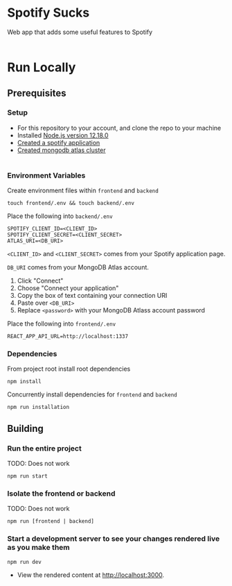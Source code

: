# Spotify Sucks
Web app that adds some useful features to Spotify
<br></br>

# Run Locally

## Prerequisites

### Setup
- For this repository to your account, and clone the repo to your machine
- Installed [Node.js version 12.18.0](https://nodejs.org/en/)
- [Created a spotify application](https://developer.spotify.com/my-applications/)
- [Created mongodb atlas cluster](https://www.mongodb.com/cloud/atlas?utm_campaign=atlas_bc_mern&utm_source=medium&utm_medium=inf&utm_term=campaign_term&utm_content=campaign_content)
<br></br>

### Environment Variables
Create environment files within `frontend` and `backend`
```
touch frontend/.env && touch backend/.env
```

Place the following into `backend/.env`
```
SPOTIFY_CLIENT_ID=<CLIENT_ID>
SPOTIFY_CLIENT_SECRET=<CLIENT_SECRET>
ATLAS_URI=<DB_URI>
```

`<CLIENT_ID>` and `<CLIENT_SECRET>` comes from your Spotify application page.

`DB_URI` comes from your MongoDB Atlas account.
   1. Click "Connect"
   2. Choose "Connect your application"
   3. Copy the box of text containing your connection URI
   4. Paste over `<DB_URI>`
   5. Replace `<password>` with your MongoDB Atlass account password

Place the following into `frontend/.env`
```
REACT_APP_API_URL=http://localhost:1337 
```

### Dependencies
From project root install root dependencies
```
npm install
```

Concurrently install dependencies for `frontend` and `backend`
```
npm run installation
```

## Building

### Run the entire project
TODO: Does not work
```
npm run start
```

### Isolate the frontend or backend
TODO: Does not work
```
npm run [frontend | backend]
```

### Start a development server to see your changes rendered live as you make them
```
npm run dev
```
- View the rendered content at [http://localhost:3000](http://localhost:3000).  


